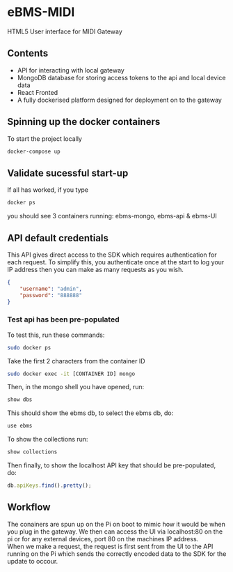 # eBMS-MIDI
HTML5 User interface for MIDI Gateway

## Contents
- API for interacting with local gateway  
- MongoDB database for storing access tokens to the api and local device data
- React Fronted  
- A fully dockerised platform designed for deployment on to the gateway  

## Spinning up the docker containers
To start the project locally
```bash
docker-compose up
```

## Validate sucessful start-up

If all has worked, if you type

```bash
docker ps
```

you should see 3 containers running: ebms-mongo, ebms-api & ebms-UI

## API default credentials 

This API gives direct access to the SDK which requires authentication for each request. To simplify this, you authenticate once at the start to log your IP address then you can make as many requests as you wish.

```json
{
    "username": "admin",
    "password": "888888"
}
```

### Test api has been pre-populated

To test this, run these commands:
```bash
sudo docker ps
```
Take the first 2 characters from the container ID
```bash
sudo docker exec -it [CONTAINER ID] mongo
```
Then, in the mongo shell you have opened, run:
```javascript
show dbs
```
This should show the ebms db, to select the ebms db, do:
```javascript
use ebms
```
To show the collections run:
```javascript
show collections
```
Then finally, to show the localhost API key that should be pre-populated, do:
```javascript
db.apiKeys.find().pretty();
```
## Workflow 

The conainers are spun up on the Pi on boot to mimic how it would be when you plug in the gateway. We then can access the UI via localhost:80 on the pi or for any external devices, port 80 on the machines IP address.  
When we make a request, the request is first sent from the UI to the API running on the Pi which sends the correctly encoded data to the SDK for the update to occour.  

